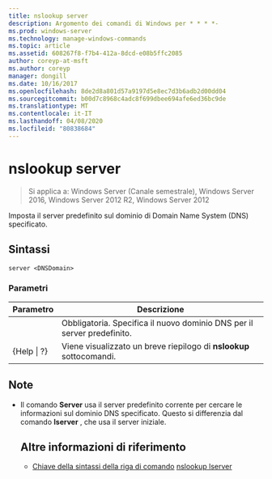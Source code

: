 ```yaml
---
title: nslookup server
description: Argomento dei comandi di Windows per * * * *-
ms.prod: windows-server
ms.technology: manage-windows-commands
ms.topic: article
ms.assetid: 608267f8-f7b4-412a-8dcd-e08b5ffc2085
author: coreyp-at-msft
ms.author: coreyp
manager: dongill
ms.date: 10/16/2017
ms.openlocfilehash: 8de2d8a801d57a9197d5e8ec7d3b6adb2d00dd04
ms.sourcegitcommit: b00d7c8968c4adc8f699dbee694afe6ed36bc9de
ms.translationtype: MT
ms.contentlocale: it-IT
ms.lasthandoff: 04/08/2020
ms.locfileid: "80838684"
---
```

# <a name="nslookup-server"></a>nslookup server

>Si applica a: Windows Server (Canale semestrale), Windows Server 2016, Windows Server 2012 R2, Windows Server 2012

Imposta il server predefinito sul dominio di Domain Name System (DNS) specificato.
## <a name="syntax"></a>Sintassi
```
server <DNSDomain>
```
### <a name="parameters"></a>Parametri

|    Parametro    |                          Descrizione                           |
|-----------------|----------------------------------------------------------------|
|   <DNSDomain>   | Obbligatoria. Specifica il nuovo dominio DNS per il server predefinito. |
| {Help &#124; ?} |     Viene visualizzato un breve riepilogo di **nslookup** sottocomandi.      |

## <a name="remarks"></a>Note
- Il comando **Server** usa il server predefinito corrente per cercare le informazioni sul dominio DNS specificato. Questo si differenzia dal comando **lserver** , che usa il server iniziale.
  ## <a name="additional-references"></a>Altre informazioni di riferimento
  - [Chiave della sintassi della riga di comando](command-line-syntax-key.md)
  [nslookup lserver](nslookup-lserver.md)

